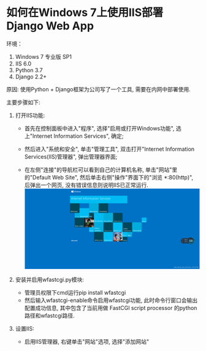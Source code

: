  # 如何在Windows 7上使用IIS部署Django Web App
 
 环境：
 1. Windows 7 专业版 SP1
 2. IIS 6.0
 3. Python 3.7
 4. Django 2.2+
 
 原因: 使用Python + Django框架为公司写了一个工具, 需要在内网中部署使用.
 
 主要步骤如下:
 
 1. 打开IIS功能:
 
    - 首先在控制面板中进入"程序", 选择"启用或打开Windows功能", 选上"Internet Information Services", 确定;
 
    - 然后进入"系统和安全", 单击"管理工具", 双击打开"Internet Information Services(IIS)管理器", 弹出管理器界面;
 
    - 在左侧"连接"的导航栏可以看到自己的计算机名称, 单击"网站"里的"Default Web Site", 然后单击右侧"操作"界面下的"浏览 \*:80(http)", 后弹出一个网页, 没有错误信息则说明IIS已正常运行.
 ![image of one](/成功启用IIS界面.png)
 
 2. 安装并启用wfastcgi.py模块:
 
    - 管理员权限下cmd运行pip install wfastcgi
    - 然后输入wfastcgi-enable命令启用wfastcgi功能, 此时命令行窗口会输出配置成功信息, 其中包含了当前用做 FastCGI script processor 的python路径和wfastcgi路径.
 
 
 3. 设置IIS:
    - 启用IIS管理器, 右键单击"网站"选项, 选择"添加网站"
 
 
 
 
 
 
